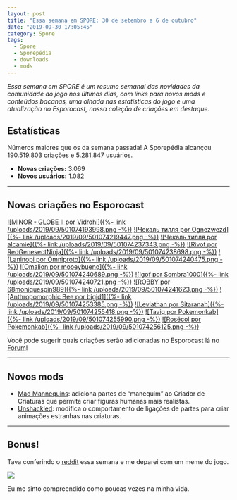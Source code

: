 ```yaml
---
layout: post
title: "Essa semana em SPORE: 30 de setembro a 6 de outubro"
date: "2019-09-30 17:05:45"
category: Spore
tags:
  - Spore
  - Sporepédia
  - downloads
  - mods 
---
```


_Essa semana em SPORE é um resumo semanal das novidades da comunidade do jogo nos últimos dias, com links para novos mods e conteúdos bacanas, uma olhada nas estatísticas do jogo e uma atualização no Esporocast, nossa coleção de criações em destaque._

## Estatísticas

Números maiores que os da semana passada! A Sporepédia alcançou 190.519.803 criações e 5.281.847 usuários.


- **Novas criações:** 3.069
- **Novos usuários:** 1.082

***

## Novas criações no Esporocast

[![MINOR - GLOBE II por Vidrohi]({%- link /uploads/2019/09/501074193998.png -%})](http://www.spore.com/sporepedia#qry=sast-501074193998%3Assc-501057576550)
[![Чекаль тилля por Ognezwezd]({%- link /uploads/2019/09/501074219447.png -%})](http://www.spore.com/sporepedia#qry=sast-501074219447%3Assc-501057576550)
[![Чекаль тилля por alcamie]({%- link /uploads/2019/09/501074237343.png -%})](http://www.spore.com/sporepedia#qry=sast-501074237343%3Assc-501057576550)
[![Rivot por RedGenesectNinja]({%- link /uploads/2019/09/501074238698.png -%})](http://www.spore.com/sporepedia#qry=sast-501074238698%3Assc-501057576550)
[![Laninopi por Omniproto]({%- link /uploads/2019/09/501074240475.png -%})](http://www.spore.com/sporepedia#qry=sast-501074240475%3Assc-501057576550)
[![Omalion por mooeybueno]({%- link /uploads/2019/09/501074240689.png -%})](http://www.spore.com/sporepedia#qry=sast-501074240689%3Assc-501057576550)
[![Igof por Sombra1000]({%- link /uploads/2019/09/501074240721.png -%})](http://www.spore.com/sporepedia#qry=sast-501074240721%3Assc-501057576550)
[![ROBBY por 68moniquespin989]({%- link /uploads/2019/09/501074241623.png -%})](http://www.spore.com/sporepedia#qry=sast-501074241623%3Assc-501057576550)
[![Anthropomorphic Bee por bigjd1]({%- link /uploads/2019/09/501074253385.png -%})](http://www.spore.com/sporepedia#qry=sast-501074253385%3Assc-501057576550)
[![Leviathan por Sitaranah]({%- link /uploads/2019/09/501074255418.png -%})](http://www.spore.com/sporepedia#qry=sast-501074255418%3Assc-501057576550)
[![Tavig por Pokemonkab]({%- link /uploads/2019/09/501074255990.png -%})](http://www.spore.com/sporepedia#qry=sast-501074255990%3Assc-501057576550)
[![Rosécol por Pokemonkab]({%- link /uploads/2019/09/501074256125.png -%})](http://www.spore.com/sporepedia#qry=sast-501074256125%3Assc-501057576550)

Você pode sugerir quais criações serão adicionadas no Esporocast lá no [Fórum](https://forum.esporo.net/d/18-conheca-o-esporocast)!

***

## Novos mods

- [Mad Mannequins](https://drive.google.com/file/d/1kZJxBPhnRp32r619llAYKloRDKgoYNl4/view?usp=drivesdk): adiciona partes de “manequim” ao Criador de Criaturas que permite criar figuras humanas mais realistas.
- [Unshackled](https://drive.google.com/file/d/1k0H9qfAbZeJYLX7KkVHIE78Jkeu_LWpF/view?usp=drivesdk): modifica o comportamento de ligações de partes para criar animações estranhas nas criaturas.


***

## Bonus!

Tava conferindo o [reddit](https://reddit.com/r/spore) essa semana e me deparei com um meme do jogo.

[![](https://i.redd.it/dquenuirpep31.jpg)](https://www.reddit.com/r/Spore/comments/damhi9/can_anyone_relate_with_this/)

Eu me sinto compreendido como poucas vezes na minha vida.
